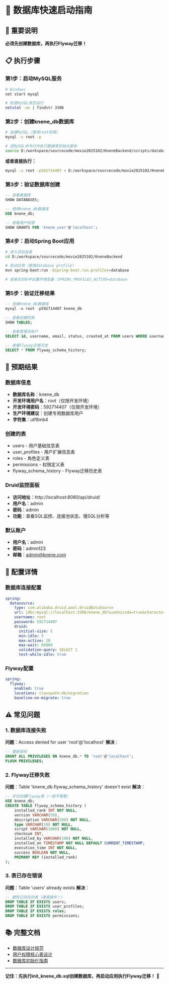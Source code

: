 # 🚀 数据库快速启动指南

## 🎯 重要说明
**必须先创建数据库，再执行Flyway迁移！**

## 📋 执行步骤

### 第1步：启动MySQL服务
```bash
# Windows
net start mysql

# 检查MySQL是否运行
netstat -an | findstr 3306
```

### 第2步：创建knene_db数据库
```bash
# 连接MySQL（使用root权限）
mysql -u root -p

# 在MySQL命令行中执行数据库初始化脚本
source D:/workspace/sourcecode/movie2025102/KneneBackend/scripts/database/init_knene_db.sql;
```

**或者直接执行：**
```bash
mysql -u root -p592714407 < D:/workspace/sourcecode/movie2025102/KneneBackend/scripts/database/init_knene_db.sql
```

### 第3步：验证数据库创建
```sql
-- 查看数据库
SHOW DATABASES;

-- 使用knene_db数据库
USE knene_db;

-- 查看用户权限
SHOW GRANTS FOR 'knene_user'@'localhost';
```

### 第4步：启动Spring Boot应用
```bash
# 进入项目目录
cd D:/workspace/sourcecode/movie2025102/KneneBackend

# 启动应用（使用database profile）
mvn spring-boot:run -Dspring-boot.run.profiles=database

# 或者在IDE中设置环境变量：SPRING_PROFILES_ACTIVE=database
```

### 第5步：验证迁移结果
```sql
-- 连接knene_db数据库
mysql -u root -p592714407 knene_db

-- 查看创建的表
SHOW TABLES;

-- 查看管理员账户
SELECT id, username, email, status, created_at FROM users WHERE username = 'admin';

-- 查看Flyway迁移历史
SELECT * FROM flyway_schema_history;
```

## 🎯 预期结果

### 数据库信息
- **数据库名称**：knene_db
- **开发环境用户名**：root（仅限开发环境）
- **开发环境密码**：592714407（仅限开发环境）
- **生产环境建议**：创建专用数据库用户
- **字符集**：utf8mb4

### 创建的表
- users - 用户基础信息表
- user_profiles - 用户扩展信息表
- roles - 角色定义表
- permissions - 权限定义表
- flyway_schema_history - Flyway迁移历史表

### Druid监控面板
- **访问地址**：http://localhost:8080/api/druid/
- **用户名**：admin
- **密码**：admin
- **功能**：查看SQL监控、连接池状态、慢SQL分析等

### 默认账户
- **用户名**：admin
- **密码**：admin123
- **邮箱**：admin@knene.com

## 🔧 配置详情

### 数据库连接配置
```yaml
spring:
  datasource:
    type: com.alibaba.druid.pool.DruidDataSource
    url: jdbc:mysql://localhost:3306/knene_db?useUnicode=true&characterEncoding=utf8&useSSL=false&serverTimezone=Asia/Shanghai&allowPublicKeyRetrieval=true
    username: root
    password: 592714407
    druid:
      initial-size: 5
      min-idle: 5
      max-active: 20
      max-wait: 60000
      validation-query: SELECT 1
      test-while-idle: true
```

### Flyway配置
```yaml
spring:
  flyway:
    enabled: true
    locations: classpath:db/migration
    baseline-on-migrate: true
```

## ⚠️ 常见问题

### 1. 数据库连接失败
**问题**：Access denied for user 'root'@'localhost'
**解决**：
```sql
-- 重新授权
GRANT ALL PRIVILEGES ON knene_db.* TO 'root'@'localhost';
FLUSH PRIVILEGES;
```

### 2. Flyway迁移失败
**问题**：Table 'knene_db.flyway_schema_history' doesn't exist
**解决**：
```sql
-- 手动创建Flyway表（一般不需要）
USE knene_db;
CREATE TABLE flyway_schema_history (
    installed_rank INT NOT NULL,
    version VARCHAR(50),
    description VARCHAR(200) NOT NULL,
    type VARCHAR(20) NOT NULL,
    script VARCHAR(1000) NOT NULL,
    checksum INT,
    installed_by VARCHAR(100) NOT NULL,
    installed_on TIMESTAMP NOT NULL DEFAULT CURRENT_TIMESTAMP,
    execution_time INT NOT NULL,
    success BOOLEAN NOT NULL,
    PRIMARY KEY (installed_rank)
);
```

### 3. 表已存在错误
**问题**：Table 'users' already exists
**解决**：
```sql
-- 删除已存在的表（谨慎操作！）
DROP TABLE IF EXISTS users;
DROP TABLE IF EXISTS user_profiles;
DROP TABLE IF EXISTS roles;
DROP TABLE IF EXISTS permissions;
```

## 📚 完整文档
- [数据库设计规范](../../../doc/database/schema/schema_design_standards.md)
- [用户权限核心表设计](../../../doc/database/schema/user_permission_core_tables.md)
- [数据库初始化指南](README.md)

---

**记住：先执行init_knene_db.sql创建数据库，再启动应用执行Flyway迁移！** 🎯